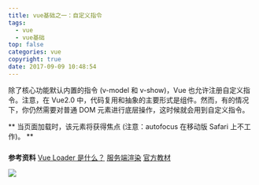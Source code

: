 ```yaml
---
title: vue基础之一：自定义指令
tags:
  - vue
  - vue基础
top: false
categories: vue
copyright: true
date: 2017-09-09 10:48:54
---
```

除了核心功能默认内置的指令 (v-model 和 v-show)，Vue 也允许注册自定义指令。注意，在 Vue2.0 中，代码复用和抽象的主要形式是组件。然而，有的情况下，你仍然需要对普通 DOM 元素进行底层操作，这时候就会用到自定义指令。
<!--more-->

** 当页面加载时，该元素将获得焦点 (注意：autofocus 在移动版 Safari 上不工作)。 **

### 



**参考资料**
[Vue Loader 是什么？](https://vue-loader-v14.vuejs.org/zh-cn/)
[服务端渲染](https://cn.vuejs.org/v2/guide/ssr.html)
[官方教材](https://cn.vuejs.org/)
[]()

![](http://static.zhyjor.com/wexin.png)
